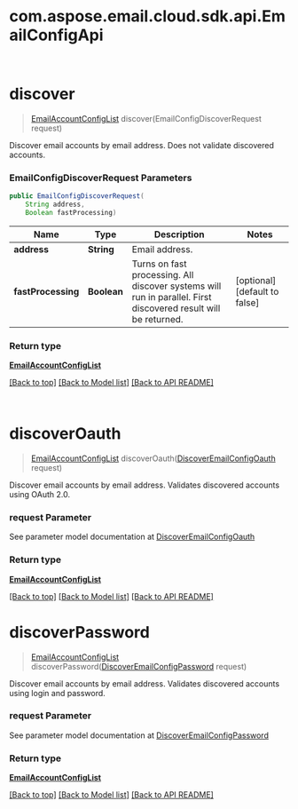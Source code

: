 # com.aspose.email.cloud.sdk.api.EmailConfigApi

            ﻿
<a name="discover"></a>
# **discover**
> [EmailAccountConfigList](EmailAccountConfigList.md) discover(EmailConfigDiscoverRequest request)

Discover email accounts by email address. Does not validate discovered accounts.             

### **EmailConfigDiscoverRequest** Parameters
```java
public EmailConfigDiscoverRequest(
    String address, 
    Boolean fastProcessing)
```

Name | Type | Description | Notes
---- | ---- | ----------- | -----
 **address** | **String**| Email address. |
 **fastProcessing** | **Boolean**| Turns on fast processing. All discover systems will run in parallel. First discovered result will be returned.              | [optional] [default to false]

### Return type

[**EmailAccountConfigList**](EmailAccountConfigList.md)

[[Back to top]](#) [[Back to Model list]](Model.md) [[Back to API README]](README.md)

            ﻿
<a name="discoverOauth"></a>
# discoverOauth
> [EmailAccountConfigList](EmailAccountConfigList.md) discoverOauth([DiscoverEmailConfigOauth](DiscoverEmailConfigOauth.md) request)

Discover email accounts by email address. Validates discovered accounts using OAuth 2.0.             

### request Parameter

See parameter model documentation at [DiscoverEmailConfigOauth](DiscoverEmailConfigOauth.md)

### Return type

[**EmailAccountConfigList**](EmailAccountConfigList.md)

[[Back to top]](#) [[Back to Model list]](Model.md) [[Back to API README]](README.md)
            ﻿
<a name="discoverPassword"></a>
# discoverPassword
> [EmailAccountConfigList](EmailAccountConfigList.md) discoverPassword([DiscoverEmailConfigPassword](DiscoverEmailConfigPassword.md) request)

Discover email accounts by email address. Validates discovered accounts using login and password.             

### request Parameter

See parameter model documentation at [DiscoverEmailConfigPassword](DiscoverEmailConfigPassword.md)

### Return type

[**EmailAccountConfigList**](EmailAccountConfigList.md)

[[Back to top]](#) [[Back to Model list]](Model.md) [[Back to API README]](README.md)

